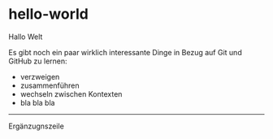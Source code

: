 # hello-world
Hallo Welt

Es gibt noch ein paar wirklich interessante Dinge in Bezug auf Git und GitHub zu lernen:
* verzweigen
* zusammenführen
* wechseln zwischen Kontexten
* bla bla bla
---
Ergänzugnszeile

